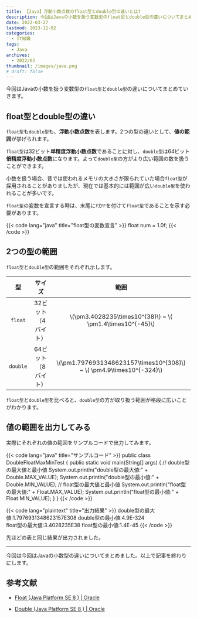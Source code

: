 ```yaml
---
title: 【Java】浮動小数点数のfloat型とdouble型の違いとは?
description: 今回はJavaの小数を扱う変数型のfloat型とdouble型の違いについてまとめていきます。
date: 2022-03-27
lastmod: 2023-11-02
categories: 
  - IT知識
tags: 
  - Java
archives: 
  - 2022/03
thumbnail: /images/java.png
# draft: false
---
```


今回はJavaの小数を扱う変数型の`float型`と`double型`の違いについてまとめていきます。

## float型とdouble型の違い

`float型`も`double型`も、**浮動小数点数**を表します。2つの型の違いとして、**値の範囲**が挙げられます。

`float型`は32ビット**単精度浮動小数点数**であることに対し、`double型`は64ビット**倍精度浮動小数点数**になります。よって`double型`の方がより広い範囲の数を扱うことができます。

小数を扱う場合、昔では使われるメモリの大きさが限られていた場合`float型`が採用されることがありましたが、現在では基本的には範囲が広い`double型`を使われることが多いです。

`float型`の変数を宣言する時は、末尾に`f`か`F`を付けて`float型`であることを示す必要があります。

{{< code lang="java" title="float型の変数宣言" >}}
float num = 1.0f;
{{< /code >}}

## 2つの型の範囲

`float型`と`double型`の範囲をそれぞれ示します。

|型|サイズ|範囲|
| :---: | :---: | :---: |
|`float`|32ビット（4バイト）|\\(\pm3.4028235\times10^{38}\\) ~ \\( \pm1.4\times10^{-45}\\)|
|`double `|64ビット（8バイト）|\\(\pm1.7976931348623157\times10^{308}\\) ~ \\( \pm4.9\times10^{-324}\\)|

`float型`と`double型`を比べると、`double型`の方が取り扱う範囲が格段に広いことがわかります。

## 値の範囲を出力してみる

実際にそれぞれの値の範囲をサンプルコードで出力してみます。

{{< code lang="java" title="サンプルコード" >}}
public class DoubleFloatMaxMinTest {
  public static void main(String[] args) {
    // double型の最大値と最小値
    System.out.println("double型の最大値:" + Double.MAX_VALUE);
    System.out.println("double型の最小値:" + Double.MIN_VALUE);
    // float型の最大値と最小値
    System.out.println("float型の最大値:" + Float.MAX_VALUE);
    System.out.println("float型の最小値:" + Float.MIN_VALUE);
  }
}
{{< /code >}}

{{< code lang="plaintext" title="出力結果" >}}
double型の最大値:1.7976931348623157E308
double型の最小値:4.9E-324   
float型の最大値:3.4028235E38
float型の最小値:1.4E-45
{{< /code >}}

先ほどの表と同じ結果が出力されました。

* * *

今回は今回はJavaの小数型の違いについてまとめました。以上で記事を終わりにします。

## 参考文献

* [Float (Java Platform SE 8 ) | Oracle](https://docs.oracle.com/javase/jp/8/docs/api/java/lang/Float.html)

* [Double (Java Platform SE 8 ) | Oracle](https://docs.oracle.com/javase/jp/1.5.0/api/java/lang/Double.html)